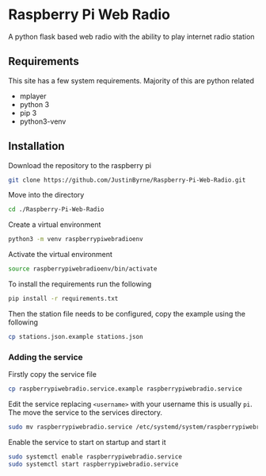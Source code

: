 # Raspberry Pi Web Radio

A python flask based web radio with the ability to play internet radio station

## Requirements

This site has a few system requirements. Majority of this are python related

* mplayer
* python 3
* pip 3
* python3-venv

## Installation

Download the repository to the raspberry pi

```bash
git clone https://github.com/JustinByrne/Raspberry-Pi-Web-Radio.git
```

Move into the directory

```bash
cd ./Raspberry-Pi-Web-Radio
```

Create a virtual environment

```bash
python3 -m venv raspberrypiwebradioenv
```

Activate the virtual environment

```bash
source raspberrypiwebradioenv/bin/activate
```

To install the requirements run the following

```bash
pip install -r requirements.txt
```

Then the station file needs to be configured, copy the example using the following

```bash
cp stations.json.example stations.json
```

### Adding the service

Firstly copy the service file

```bash
cp raspberrypiwebradio.service.example raspberrypiwebradio.service
```

Edit the service replacing `<username>` with your username this is usually `pi`. The move the service to the services directory.

```bash
sudo mv raspberrypiwebradio.service /etc/systemd/system/raspberrypiwebradio.service
```

Enable the service to start on startup and start it

```bash
sudo systemctl enable raspberrypiwebradio.service
sudo systemctl start raspberrypiwebradio.service
```